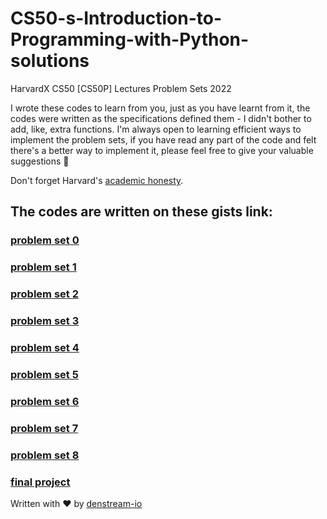 # CS50-s-Introduction-to-Programming-with-Python-solutions
HarvardX CS50 [CS50P] Lectures Problem Sets 2022 

I wrote these codes to learn from you, just as you have learnt from it, the codes were written as the specifications defined them - I didn't bother to add, like, extra functions. I'm always open to learning efficient ways to implement the problem sets, if you have read any part of the code and felt there's a better way to implement it, please feel free to give your valuable suggestions :partying_face:

Don't forget Harvard's [academic honesty](https://cs50.harvard.edu/ai/2020/honesty/#:~:text=This%20course%E2%80%99s%20philosophy%20on%20academic%20honesty%20is%20best,of%20another%20and%20submitting%20the%20work%20of%20another.).

## The codes are written on these gists link:
### [problem set 0](https://gist.github.com/denstream-io/a4388a6661c3507e754a752d6f364b9e#file-0-functions-variables-py)
### [problem set 1](https://gist.github.com/denstream-io/a4388a6661c3507e754a752d6f364b9e#file-1-conditionals-py)
### [problem set 2](https://gist.github.com/denstream-io/a4388a6661c3507e754a752d6f364b9e#file-2-loops-py)
### [problem set 3](https://gist.github.com/denstream-io/a4388a6661c3507e754a752d6f364b9e#file-3-exceptions-py)
### [problem set 4](https://gist.github.com/denstream-io/a4388a6661c3507e754a752d6f364b9e#file-4-libraries-py)
### [problem set 5](https://gist.github.com/denstream-io/a4388a6661c3507e754a752d6f364b9e#file-5-unit_tests-py)
### [problem set 6](https://gist.github.com/denstream-io/a4388a6661c3507e754a752d6f364b9e#file-6-fileio-py)
### [problem set 7](https://gist.github.com/denstream-io/a4388a6661c3507e754a752d6f364b9e#file-7-regular-expressions-py)
### [problem set 8](https://gist.github.com/denstream-io/a4388a6661c3507e754a752d6f364b9e#file-8-oop-py)
### [final project](https://gist.github.com/denstream-io/a4388a6661c3507e754a752d6f364b9e)


Written with :heart:  by [denstream-io](https://github.com/denstream-io)

